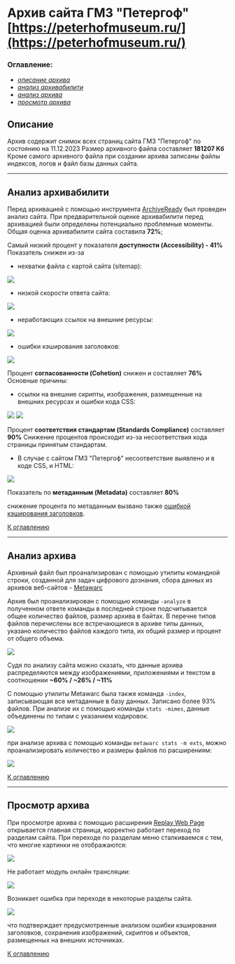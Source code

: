 # Архив сайта ГМЗ "Петергоф" [https://peterhofmuseum.ru/](https://peterhofmuseum.ru/)

### Оглавление:

- [*описание архива*](#описание) 
- [*анализ архивабилити*](#анализ-архивабилити) 
- [*анализ архива*](#анализ-архива)
- [*просмотр архива*](#просмотр-архива)

## Описание
Архив содержит снимок всех страниц сайта ГМЗ "Петергоф" по состоянию на 11.12.2023
Размер архивного файла составляет **181207 Кб**
Кроме самого архивного файла при создании архива записаны файлы индексов, логов и файл базы данных сайта.
___
## Анализ архивабилити
Перед архивацией с помощью инструмента [ArchiveReady](https://archiveready.com/) был проведен анализ сайта.
При предварительной оценке архивабилити перед архивацией были определены потенциально проблемные моменты. 
Общая оценка архивабилити сайта составила **72%**;

Cамый низкий процент у показателя **доступности (Accessibility) - 41%**
Показатель снижен из-за 
    
- нехватки файла с картой сайта (sitemap):

<img src="C:\Users\Aleksandra\Documents\GitHub\MuseumWebArchive\peterhofmuseum.ru\images\ArchiveReady.com sitemap pspeterhofmuseum.ru.jpg"/>

- низкой скорости ответа сайта:

<img src="C:\Users\Aleksandra\Documents\GitHub\MuseumWebArchive\peterhofmuseum.ru\images\ArchiveReady.com response peterhofmuseum.ru.jpg"/>

- неработающих ссылок на внешние ресурсы: 

<img src="C:\Users\Aleksandra\Documents\GitHub\MuseumWebArchive\peterhofmuseum.ru\images\ArchiveReadyInvalidLinks.jpg"/>

- ошибки кэширования заголовков:

<img src="C:\Users\Aleksandra\Documents\GitHub\MuseumWebArchive\peterhofmuseum.ru\images\ArchiveReadyCachingHeaders.jpg"/>

Процент **согласованности (Cohetion)** снижен и составляет **76%**
Основные причины:

- ссылки на внешние скрипты, изображения, размещенные на внешних ресурсах и ошибки кода CSS:

<img src="C:\Users\Aleksandra\Documents\GitHub\MuseumWebArchive\peterhofmuseum.ru\images\ArchiveReady.com images peterhofmuseum.ru.jpg"/>

<img src="C:\Users\Aleksandra\Documents\GitHub\MuseumWebArchive\peterhofmuseum.ru\images\ArchiveReady.comHTML+CSS2peterhofmuseum.ru.jpg"/>

Процент **соответствия стандартам (Standards Compliance)** составляет **90%**
Снижение процентов происходит из-за несоответствия кода страницы принятым стандартам. 
- В случае с сайтом ГМЗ "Петергоф" несоответствие выявлено и в коде CSS, и HTML:

<img src="C:\Users\Aleksandra\Documents\GitHub\MuseumWebArchive\peterhofmuseum.ru\images\ArchiveReady.com HTML+CSS httpspeterhofmuseum.ru.jpg"/>

Показатель по **метаданным (Metadata)** составляет **80%**

снижение процента по метаданным вызвано 
также [ошибкой кэширования заголовков](<img%20src="C:\Users\Aleksandra\Documents\GitHub\MuseumWebArchive\peterhofmuseum.ru\images\ArchiveReadyCachingHeaders.jpg"/>).

[К оглавлению](#оглавление)
___
## Анализ архива

Архивный файл был проанализирован с помощью утилиты командной строки, созданной 
для задач цифрового дознания, сбора данных из архивов веб-сайтов - [Metawarc](https://github.com/datacoon/metawarc)

Архив был проанализирован с помощью команды `-analyze`
в полученном ответе команды в последней строке подсчитывается общее количество файлов, 
размер архива в байтах. В перечне типов файлов перечислены все встречающиеся в архиве 
типы данных, указано количество файлов каждого типа, их общий размер и процент от общего объема.

<img src="C:\Users\Aleksandra\Documents\GitHub\MuseumWebArchive\peterhofmuseum.ru\images\CWindowssystem32cmd.exe.jpg"/>

Судя по анализу сайта можно сказать, что данные архива распределяются между изображениями, 
приложениями и текстом в соотношении **~60% / ~26% / ~11%**

С помощью утилиты Metawarc была также команда `-index`, записывающая все метаданные в базу данных. 
Записано более 93% файлов.
При анализе их с помощью команды `stats -mimes`, данные объединены по типам с указанием кодировок.

<img src="C:\Users\Aleksandra\Documents\GitHub\MuseumWebArchive\peterhofmuseum.ru\images\CWindowssystem32cmd.exeindex&amp;mimes.jpg"/>

при анализе архива с помощью команды `metawarc stats -m exts`, можно проанализировать количество и размеры файлов по расширениям:

<img src="C:\Users\Aleksandra\Documents\GitHub\MuseumWebArchive\peterhofmuseum.ru\images\CWindowssystem32cmd.exe_stats.jpg"/>

[К оглавлению](#оглавление)
___
## Просмотр архива

При просмотре архива с помощью расширения [Replay Web Page](https://replayweb.page/) открывается главная страница, 
корректно работает переход по разделам сайта. При переходе по разделам меню сталкиваемся с тем, 
что многие картинки не отображаются:

<img src="C:\Users\Aleksandra\Documents\GitHub\MuseumWebArchive\peterhofmuseum.ru\images\Archive objects.jpg"/>

Не работает модуль онлайн трансляции:

<img src="C:\Users\Aleksandra\Documents\GitHub\MuseumWebArchive\peterhofmuseum.ru\images\Archive online_image.jpg"/>

Возникает ошибка при переходе в некоторые разделы сайта.

<img src="C:\Users\Aleksandra\Documents\GitHub\MuseumWebArchive\peterhofmuseum.ru\images\Archive_plan.jpg"/>

что подтверждает предусмотренные анализом ошибки кэширования заголовков, сохранения изображений, 
скриптов и объектов, размещенных на внешних источниках.

[К оглавлению](#оглавление)